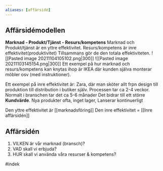 ```yaml
---
aliases: [affärsidé]
---
```

## Affärsidémodellen
**Marknad - Produkt/Tjänst - Resurs/kompetens**
Marknad och Produkt/tjänst är en yttre effektivitet. 
Resurs/kompetens är inre effektivitet(produktivitet)
Tillsammans gör de den totala effektiviteten.
![[Pasted image 20211104105102.png|300]]
![[Pasted image 20211103145154.png|300]]
Ett exempel på hur marknad och resurs/kompetens kan knytas ihop är IKEA där kunden själva monterar möbler osv (med instruktioner).

Ett exempel på inre effektivitet är: Zara, där man sköter allt frpn design till produktion till distribution i butiker själv. Processen tar ca 2-4 veckor. Normalt i branschen tar det ca 5-6 månader
Det bidrar till ett större **Kundvärde**.  Nya produkter ofta, inget lager, Lanserar kontinuerligt

Den yttre effektivitet är [[marknadsföring]]
Den inre effektivitet = [[Inre affärsidén]]

## Affärsidén
1. VILKEN är vår marknad (bransch)?
2. VAD skall vi erbjuda?
3. HUR skall vi använda våra resurser & kompetens?

#indek 